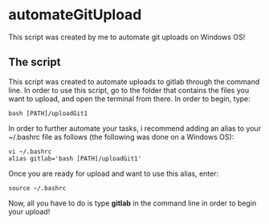 # automateGitUpload
This script was created by me to automate git uploads on Windows OS!

## The script
This script was created to automate uploads to gitlab through the command line. In order to use this script, go to the folder that contains the files you want to upload, and open the terminal from there. In order to begin, type:
```
bash [PATH]/uploadGit1
```
In order to further automate your tasks, i recommend adding an alias to your ~/.bashrc file as follows (the following was done on a Windows OS):
```
vi ~/.bashrc
alias gitlab='bash [PATH]/uploadGit1'
```
Once you are ready for upload and want to use this alias, enter:
```
source ~/.bashrc
```
Now, all you have to do is type **gitlab** in the command line in order to begin your upload!
